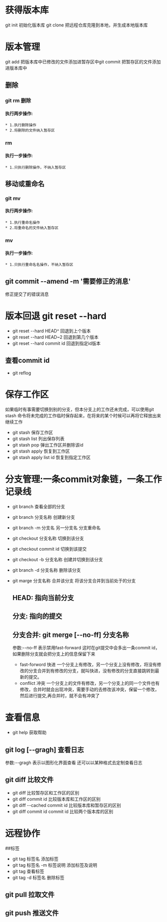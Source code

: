 # 获得版本库
git init 初始化版本库
git clone 把远程仓库克隆到本地，并生成本地版本库

# 版本管理
git add 把版本库中已修改的文件添加进暂存区中git commit 把暂存区的文件添加进版本库中

## 删除 
  ### git rm 删除
  #### 执行两步操作:
    * 1.执行删除操作
    * 2.将删除的文件纳入暂存区
  ### rm
  #### 执行一步操作:
    * 1.只执行删除操作，不纳入暂存区

## 移动或重命名
   ### git mv
   #### 执行两步操作:
    * 1.执行重命名操作
    * 2.将重命名的文件纳入暂存区
  
  ### mv
  #### 执行一步操作:
    * 1.只执行重命名名操作，不纳入暂存区

## git commit --amend -m '需要修正的消息' 
  修正提交了的错误消息

# 版本回退 git reset --hard 
   * git reset --hard HEAD^   回退到上个版本
   * git reset --hard HEAD~2  回退到第几个版本
   * git reset --hard commit id  回退到指定id版本
   ## 查看commit id
   * git reflog

# 保存工作区    
 如果临时有事需要切换到别的分支，但本分支上的工作还未完成，可以使用git stash 命令将未完成的工作临时保存起来，在将来的某个时候可以再将它释放出来继续工作
 * git stash                 保存工作区
 * git stash list            列出保存列表
* git stash pop             弹出工作区并删除该id
* git stash apply           恢复到工作区
* git stash apply list id   恢复到指定工作区



# 分支管理:一条commit对象链，一条工作记录线
* git branch                   查看全部的分支
* git branch 分支名称          创建新分支
* git branch -m 分支名 另一分支名 分支重命名
* git checkout 分支名称        切换到该分支
* git checkout commit id       切换到该提交
* git checkout -b 分支名称     创建并切换到该分支
* git branch -d 分支名称       删除该分支
* git marge 分支名称           合并该分支
   将该分支合并到当前处于的分支

  ##  HEAD: 指向当前分支
   ## 分支: 指向的提交

  ## 分支合并: git merge [--no-ff] 分支名称 
     参数:--no-ff 表示禁用fast-forward
     这时在git提交中会多出一条commit id，如果删除分支就会把分支上的信息保留下来
   * fast-forword 快进
      一个分支上有修改，另一个分支上没有修改，将没有修改的分支合并到有修改的分支，就叫快进，没有修改的分支直接跳转到最新的提交。
   * conflict 冲突
      一个分支上的文件有修改，另一个分支上的同一个文件也有修改，合并时就会出现冲突，需要手动的去修改该冲突，保留一个修改，然后进行提交,再合并时，就不会有冲突了



# 查看信息
* git help 获取帮助

## git log [--gragh] 查看日志 
  参数:--gragh 表示以图形化界面查看
  还可以以某种格式去定制查看日志

## git diff 比较文件
  * git diff                     比较暂存区和工作区的区别
  * git diff commit id           比较版本库和工作区的区别
  * git diff --cached commit id  比较版本库和暂存区的区别
  * git diff commit id commit id 比较两个版本库的区别
  

# 远程协作
##标签
* git tag 标签名                  添加标签
* git tag 标签名 -m 标签说明      添加标签及说明
* git tag                         查看标签
* git tag -d 标签名               删除标签


## git pull 拉取文件
## git push 推送文件


